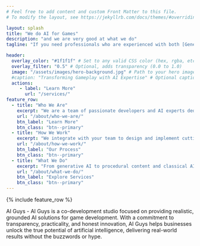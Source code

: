 ```yaml
---
# Feel free to add content and custom Front Matter to this file.
# To modify the layout, see https://jekyllrb.com/docs/themes/#overriding-theme-defaults

layout: splash
title: "We do AI for Games"
description: "and we are very good at what we do"
tagline: "If you need professionals who are experienced with both [Generative](/generative/ai/what-is-generative-ai/) and [Classical](/classical/ai/what-is-classical-ai/) AI Development for video games, or you're thinking of relaunching an old IP, then [get in touch](/contact/)!"

header:
  overlay_color: "#1f1f1f" # Set to any valid CSS color (hex, rgba, etc.)
  overlay_filter: "0.5" # Optional, adds transparency (0.0 to 1.0)
  image: "/assets/images/hero-background.jpg" # Path to your hero image
  #caption: "Transforming Gameplay with AI Expertise" # Optional caption text
  actions:
     - label: "Learn More"
       url: "/services/" 
feature_row:
  - title: "Who We Are"
    excerpt: "We are a team of passionate developers and AI experts dedicated to revolutionizing game development."
    url: "/about/who-we-are/"
    btn_label: "Learn More"
    btn_class: "btn--primary"
  - title: "How We Work"
    excerpt: "We integrate with your team to design and implement cutting-edge AI solutions tailored to your needs."
    url: "/about/how-we-work/"
    btn_label: "Our Process"
    btn_class: "btn--primary"
  - title: "What We Do"
    excerpt: "From generative AI to procedural content and classical AI systems, we deliver solutions."
    url: "/about/what-we-do/"
    btn_label: "Explore Services"
    btn_class: "btn--primary"
---
```


{% include feature_row %}

<div class="features-panel">
AI Guys - AI Guys is a co-development studio focused on providing realistic, grounded AI solutions for game development. With a commitment to transparency, practicality, and honest innovation, AI Guys helps businesses unlock the true potential of artificial intelligence, delivering real-world results without the buzzwords or hype.
</div>

<!-- Case Study Banner Section -->
<!-- <div class="feature__wrapper">
<div class="feature__display" style="background-image: url('{{ "/assets/images/case-study-bg.jpg" | relative_url }}');">
  <div class="case-study-overlay">
    <h2>Case Study: AI in Game Development</h2>
    <p>Discover how our innovative AI solutions transformed video game development.</p>
    <a href="/case-study/ai-games/" class="btn btn--primary">Read the Case Study</a>
  </div>
</div>
</div> -->
